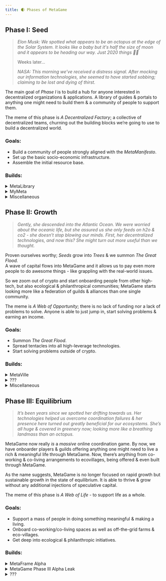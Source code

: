 ```yaml
---
title: 🌒 Phases of MetaGame
---
```


## **Phase I: Seed**

> _Elon Musk: We spotted what appears to be an octopus at the edge of the Solar System. It looks like a baby but it's half the size of moon and it appears to be heading our way. Just 2020 things 🤷‍♂️_
> 
> Weeks later...
> 
> _NASA: This morning we’ve received a distress signal. After mocking our information technologies, she seemed to have started sobbing; claiming to be lost and dying of thirst._

The main goal of _Phase I_ is to build a hub for anyone interested in decentralized organizations & applications. A library of guides & portals to anything one might need to build them & a community of people to support them.

The meme of this phase is _A Decentralized Factory_; a collective of decentralized teams, churning out the building blocks we’re going to use to build a decentralized world.

### Goals:

-   Build a community of people strongly aligned with the _MetaManifesto_.
-   Set up the basic socio-economic infrastructure.
-   Assemble the initial resource base.
    
### Builds:

<details>
<summary>MetaLibrary</summary>
Currently "MetaGame Wiki"; MetaLibrary is a crucial piece of building MetaGame. 
Right now, there's mostly content about understanding MetaGame, but it will over time skew more and more to being a wiki about building decentralized organizations & applications in general.
</details>


<details>
<summary>MyMeta</summary>
MyMeta is your access to MetaGame. It starts as simple profiles to make it easier for you to display who you are and find other players, but evolves into a place where you can do things like display & sell your NFTs, as well as your dapp dashboard.

On the other end, it evolves into an app which you've seen the first glimpses of if you've visited https://wiki.metagame.wtf/home
To see the full post on MyMeta Profiles, go here.
</details>


<details>
    
<summary>Miscellaneous</summary>
<br />

This includes a bunch of other projects we've been working on that we also consider mission critical but not as big of a deal as the above two.

- Such as MetaMaps, our web3 whiteboarding/project management tool we'll be using to build the *Skill Trees* & and the *Navigation System* to help people move through MetaGame. 

- Such as organizing the first virtual conference in the Ethereum space back in March & the first DAO-focused hackathon back in August. 

- Such as the MetaView podcast which we use to paint the picture for the community by interviewing the brightest minds in the space.

- Such as the Achievmintry, which we'll be using to show appreciation towards the builders in the Meta and the wider Ethereum ecosystem.

- Such as... You get the idea.

</details>


## **Phase II: Growth**

> _Gently, she descended into the Atlantic Ocean. We were worried about the oceanic life, but she assured us she only feeds on h2o & co2 - she doesn’t stop blowing our minds. First, her decentralized technologies, and now this? She might turn out more useful than we thought._

Proven ourselves worthy; _Seeds_ grow into _Trees_ & we summon _The Great Flood._  
A wave of capital flows into MetaGame and it allows us to pay even more people to do awesome things - like grappling with the real-world issues.

So we zoom out of crypto and start onboarding people from other high-tech, but also ecological & philanthropical communities; MetaGame starts looking more like a federation of guilds & alliances than one single community.

The meme is _A Web of Opportunity_; there is no lack of funding nor a lack of problems to solve. Anyone is able to just jump in, start solving problems & earning an income.

### Goals:

-   Summon _The Great Flood_.
-   Spread tentacles into all high-leverage technologies.
-   Start solving problems outside of crypto.
    

### Builds:

<details>
<summary>MetaVille</summary>

Its when MetaGame gets the actual game-like interface. You're able to walk around in spatial audio environments, attend meetups in the tavern, hang in your guildhouse, tend to your crops & access all the learning, media & work content you need to progress.


This is not to say we won't be working on this while still in Phase I, in fact, more than one player has tried championing this raid never to be seen again. 
You can read a longer post about it here. If this sounds like something you'd be able to tackle - we'd be happy to supply you with some Seeds!
</details>

<details>
<summary>???</summary>

What do I look like, some alpha leaker?

No, I'm not giving you MetaGame's alpha!

Maybe ask me again when you reach the Diamond league. ;)

</details>

<details>
<summary>Miscellaneous</summary>

Not going to write much about this either.

If the world hasn't gone to shit: these hackathons, conferences & other types of gatherings should be more regular and happening in-person as well.

There should be hundreds of other, smaller initiatives, experiments & projects.

</details>



## **Phase III: Equilibrium**

> _It’s been years since we spotted her drifting towards us. Her technologies helped us overcome coordination failures & her presence here turned out greatly beneficial for our ecosystems. She’s all huge & covered in greenery now; looking more like a breathing landmass than an octopus._

MetaGame now really _is_ a _massive_ online coordination game. By now, we have onboarder players & guilds offering anything one might need to live a rich & meaningful life through MetaGame. Now, there’s anything from co-working & co-living arrangements to ecovillages, being offered & even built through MetaGame.

As the name suggests, MetaGame is no longer focused on rapid growth but sustainable growth in the state of equilibrium. It is able to thrive & grow without any additional injections of speculative capital.

The meme of this phase is _A Web of Life_ - to support life as a whole.

### Goals:

-   Support a mass of people in doing something meaningful & making a living.
-   Onboard co-working/co-living spaces as well as off-the-grid farms & eco-villages.
-   Get deep into ecological & philanthropic initiatives.

### Builds:

<details>
<summary>MetaFrame Alpha</summary>

You can think of it as a basic operating system & a manual for building and operating commnities/societies/metagames. A combination of building blocks & methods we're using to build MetaGame, generalized, explained & improved for others to use.

More in the Minimum Viable Stack article soon.
</details>
<details>
<summary>MetaGame Phase III Alpha Leak</summary>
<iframe width="560" height="315" src="https://www.youtube.com/embed/dQw4w9WgXcQ" frameborder="0" allow="accelerometer; autoplay; clipboard-write; encrypted-media; gyroscope; picture-in-picture" allowfullscreen></iframe>
</details>

<details>
<summary>???</summary>
While there isn't a lack of ideas for late stages of MetaGame, Phase III is likely 5+ years away so making any predictions more specific than "we'll be doing things that the people need" would be kind of...
</details>


